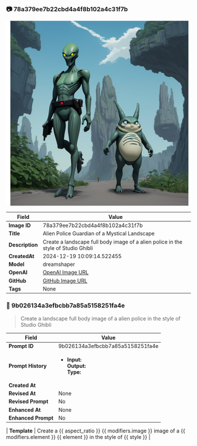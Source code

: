 

### 📷 78a379ee7b22cbd4a4f8b102a4c31f7b 


![data.id](./78a379ee7b22cbd4a4f8b102a4c31f7b.jpg)


| Field          | Value                                                                                                                     |
|----------------|---------------------------------------------------------------------------------------------------------------------------|
| **Image ID**             | 78a379ee7b22cbd4a4f8b102a4c31f7b                                                                                                             |
| **Title**           | Alien Police Guardian of a Mystical Landscape                                                                                                       |
| **Description**           | Create a landscape full body image of a alien police in the style of Studio Ghibli                                                                                                       |
| **CreatedAt**        | 2024-12-19 10:09:14.522455                                                                                                        |
| **Model**        | dreamshaper                                                                                                        |
| **OpenAI**         | [OpenAI Image URL](http://192.168.1.85:8081/generated-images/b644287282373.png)                                                                                |
| **GitHub**         | [GitHub Image URL](https://raw.githubusercontent.com/Caneta-Silva/weeb/refs/heads/main/images/78a379ee7b22cbd4a4f8b102a4c31f7b/78a379ee7b22cbd4a4f8b102a4c31f7b.jpg)                                                                                |
| **Tags**       | None                                                                                                                   |

### 📜 9b026134a3efbcbb7a85a5158251fa4e

> Create a landscape full body image of a alien police in the style of Studio Ghibli

| Field          | Value                                                                                                                                                                      |
|----------------|----------------------------------------------------------------------------------------------------------------------------------------------------------------------------|
| **Prompt ID**  | 9b026134a3efbcbb7a85a5158251fa4e                                                                                                                                                            |
| **Prompt History** | <ul><li>**Input:**  <br> **Output:**  <br> **Type:** </li></ul> |
| **Created At** |                                                                                                                                                    |
| **Revised At** | None                                                                                                                                                   |
| **Revised Prompt** | No                                                                                                                                                                      |
| **Enhanced At** | None                                                                                                                                                  |
| **Enhanced Prompt** | No                                                                                                                                                                    |

| **Template**   | Create a {{ aspect_ratio }} {{ modifiers.image }} image of a {{ modifiers.element }} {{ element }} in the style of {{ style }}                                                                                                                                           |


